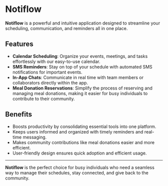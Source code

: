 # Notiflow

**Notiflow** is a powerful and intuitive application designed to streamline your scheduling, communication, and reminders all in one place. 

## Features

- **Calendar Scheduling**: Organize your events, meetings, and tasks effortlessly with our easy-to-use calendar.
- **SMS Reminders**: Stay on top of your schedule with automated SMS notifications for important events.
- **In-App Chats**: Communicate in real time with team members or collaborators directly within the app.
- **Meal Donation Reservations**: Simplify the process of reserving and managing meal donations, making it easier for busy individuals to contribute to their community.

## Benefits

- Boosts productivity by consolidating essential tools into one platform.
- Keeps users informed and organized with timely reminders and real-time messaging.
- Makes community contributions like meal donations easier and more efficient.
- User-friendly design ensures quick adoption and efficient usage.

---

**Notiflow** is the perfect choice for busy individuals who need a seamless way to manage their schedules, stay connected, and give back to the community.
